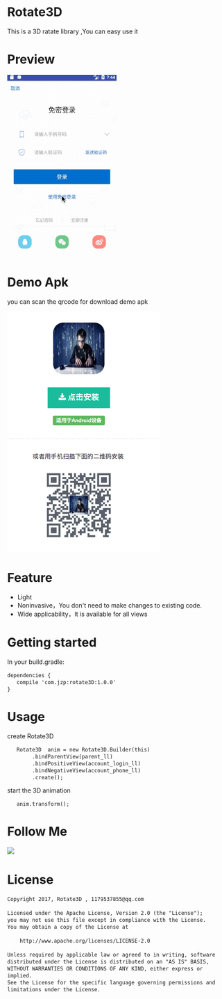 # Rotate3D
This is a 3D ratate library ,You can easy use it

# Preview

![img](image/image.gif)

# Demo Apk

you can scan the qrcode for download demo apk

![](image/qrcode.png)

# Feature
- Light
- Noninvasive，You don't need to make changes to existing code.
- Wide applicability，It is available for all views

# Getting started

In your build.gradle:

    dependencies {
       compile 'com.jzp:rotate3D:1.0.0'
    }
    

# Usage
  create Rotate3D 
  
       Rotate3D  anim = new Rotate3D.Builder(this)
            .bindParentView(parent_ll)
            .bindPositiveView(account_login_ll)
            .bindNegativeView(account_phone_ll)
            .create();
                                
  start the 3D animation 
   
       anim.transform();
  # Follow Me
![](http://upload-images.jianshu.io/upload_images/1750086-58e561db5db3a196.png?imageMogr2/auto-orient/strip%7CimageView2/2/w/1240)      
 
 # License
 
    Copyright 2017, Rotate3D , 1179537855@qq.com
 
    Licensed under the Apache License, Version 2.0 (the "License");
    you may not use this file except in compliance with the License.
    You may obtain a copy of the License at
 
        http://www.apache.org/licenses/LICENSE-2.0
 
    Unless required by applicable law or agreed to in writing, software
    distributed under the License is distributed on an "AS IS" BASIS,
    WITHOUT WARRANTIES OR CONDITIONS OF ANY KIND, either express or implied.
    See the License for the specific language governing permissions and
    limitations under the License.
